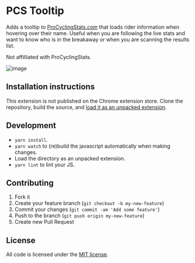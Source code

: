 # PCS Tooltip

Adds a tooltip to [ProCyclingStats.com][1] that loads rider information when hovering over their name. Useful when you
are following the live stats and want to know who is in the breakaway or when you are scanning the results list.

Not affilliated with ProCyclingStats.

![image](https://user-images.githubusercontent.com/170034/111041326-0319f580-8438-11eb-8ed8-389a834362ba.png)

## Installation instructions
This extension is not published on the Chrome extension store. Clone the repository, build the source,
and [load it as an unpacked extension][2].

## Development
* `yarn install`.
* `yarn watch` to (re)build the javascript automatically when making changes.
* Load the directory as an unpacked extension.
* `yarn lint` to lint your JS.

## Contributing
1. Fork it
2. Create your feature branch (`git checkout -b my-new-feature`)
3. Commit your changes (`git commit -am 'Add some feature'`)
4. Push to the branch (`git push origin my-new-feature`)
5. Create new Pull Request

## License
All code is licensed under the [MIT license](LICENSE).

[1]: https://www.procyclingstats.com/
[2]: https://developer.chrome.com/extensions/getstarted#load
